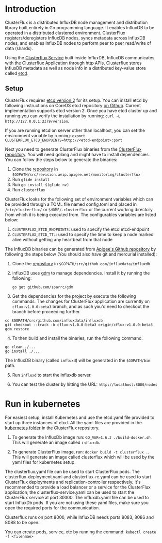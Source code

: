 # **Introduction**

ClusterFlux is a distributed InfluxDB node management and distribution library built entirely in Go programming language. It enables InfluxDB to be operated in a distributed clustered environment. ClusterFlux registers\/deregisters InfluxDB nodes, syncs metadata across InfluxDB nodes, and enables InfluxDB nodes to perform peer to peer read\/write of data (shards).

Using the [Clusterflux Service](https://github.com/apigee/influxdb/tree/cflux-v1.0.0-beta3/services/clusterflux) built inside InfluxDB, InfluxDB communicates with the [Clusterflux Application](https://revision.aeip.apigee.net/monitoring/clusterflux) through http APIs. Clusterflux stores InfluxDB metadata as well as node info in a distributed key-value store called [etcd](https://github.com/coreos/etcd).

## **Setup**

ClusterFlux requires [etcd version 2](https://github.com/coreos/etcd/releases/tag/v2.3.7) for its setup. You can install etcd by following instructions on CoreOS etcd repository [on Github](https://github.com/coreos/etcd/blob/master/Documentation/v2/README.md#getting-started). Current implementation supports etcd version 2. Once you have etcd cluster up and running you can verify the installation by running: `curl -L http://127.0.0.1:2379/version`.

If you are running etcd on server other than localhost, you can set the environment variable by running: `export CLUSTERFLUX_ETCD_ENDPOINTS=http://<etcd-endpoint>:port`

Next you need to generate ClusterFlux binaries from the [ClusterFlux repository](https://revision.aeip.apigee.net/monitoring/clusterflux/tree/master). You will need golang and might have to install dependencies. You can follow the steps below to generate the binaries:

1. Clone the [repository](https://revision.aeip.apigee.net/monitoring/clusterflux/tree/master) in `$GOPATH/src/revision.aeip.apigee.net/monitoring/clusterflux`
2. Run `glide install`
3. Run `go install $(glide nv)`
4. Run `clusterflux`

ClusterFlux looks for the following set of environment variables which can be provided through a TOML file named config.toml and placed in `/etc/clusterflux/` or `$HOME/.clusterflux` or the current working directory from which it is being executed from. The configurables variables are listed below:

1. `CLUSTERFLUX_ETCD_ENDPOINTS`: used to specify the etcd etcd-endpoint
2. `CLUSTERFLUX_ETCD_TTL`: used to specify the time to keep a node marked alive without getting any heartbeat from that node

The InfluxDB binaries can be generated from [Apigee's Github repository](https://github.com/apigee/influxdb/tree/cflux-v1.0.0-beta3) by following the steps below (You should also have git and mercurial installed):

1. Clone the [repository](https://github.com/apigee/influxdb/tree/cflux-v1.0.0-beta3) in `$GOPATH/src/github.com/influxdata/influxdb`
2. InfluxDB uses [gdm](https://github.com/sparrc/gdm) to manage dependencies. Install it by running the following:

    ```
    go get github.com/sparrc/gdm
    ```

3. Get the dependencies for the project by execute the following commands. The changes for ClusterFlux application are currently on `cflux-v1.0.0-beta3` branch, and as such you'd need to checkout the branch before proceeding further.

  ```
  cd $GOPATH/src/github.com/influxdata/influxdb
  git checkout --track -b cflux-v1.0.0-beta3 origin/cflux-v1.0.0-beta3
  gdm restore
  ```

4. To then build and install the binaries, run the following command.

  ```
  go clean ./...
  go install ./...
  ```

  The InfluxDB binary (called `influxd`) will be generated in the `$GOPATH/bin` path.

5. Run `influxd` to start the influxdb server.

6. You can test the cluster by hitting the URL: `http://localhost:8000/nodes`

# Run in kubernetes

For easiest setup, install Kubernetes and use the etcd.yaml file provided to start up three instances of etcd. All the yaml files are provided in the [kubernetes folder](https://revision.aeip.apigee.net/monitoring/clusterflux/tree/master/kubernetes) in the ClusterFlux repository.

1. To generate the InfluxDb image run: `GO_VER=1.6.2 ./build-docker.sh`. This will generate an image called `influxdb`.

2. To generate ClusterFlux image, run: `docker build -t clusterflux .`. This will generate an image called clusterflux which will be used by the yaml files for kubernetes setup.

The clusterflux.yaml file can be used to start ClusterFlux pods. The clusterflux-deployment.yaml and clusterflux-rc.yaml can be used to start ClusterFlux deployments and replication-controller respectively. It's recommended to provide a load balancer or a service for the ClusterFlux application; the clusterflux-service.yaml can be used to start the ClusterFlux service at port 30000. The influxdb.yaml file can be used to start InfluxDb pods. If you are not using these yaml files, make sure you open the required ports for the communication.

Clusterflux runs on port 8000, while InfluxDB needs ports 8083, 8086 and 8088 to be open.

You can create pods, service, etc by running the command: `kubectl create -f <filenmae>`
